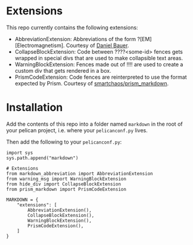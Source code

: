 # Extensions
This repo currently contains the following extensions:
- AbbreviationExtension: Abbreviations of the form ?[EM][Electromagnetism]. Courtesy of [Daniel Bauer](https://www.dj-bauer.de/python-markdown-extensions-en.html).
- CollapseBlockExtension: Code between ????\<some-id\> fences gets wrapped in special divs that are used to make collapsible text areas.
- WarningBlockExtension: Fences made out of !!!! are used to create a custom div that gets rendered in a box.
- PrismCodeExtension: Code fences are reinterpreted to use the format expected by Prism. Courtesy of [smartchaos/prism_markdown](https://github.com/smartchaos/prism_markdown).


# Installation
Add the contents of this repo into a folder named `markdown` in the root of your pelican project, i.e.
where your `pelicanconf.py` lives.

Then add the following to your `pelicanconf.py`:

```
import sys
sys.path.append("markdown")

# Extensions
from markdown_abbreviation import AbbreviationExtension
from warning_msg import WarningBlockExtension
from hide_div import CollapseBlockExtension
from prism_markdown import PrismCodeExtension

MARKDOWN = {
    "extensions": [
        AbbreviationExtension(),
        CollapseBlockExtension(),
        WarningBlockExtension(),
        PrismCodeExtension(),
    ]
}
```
